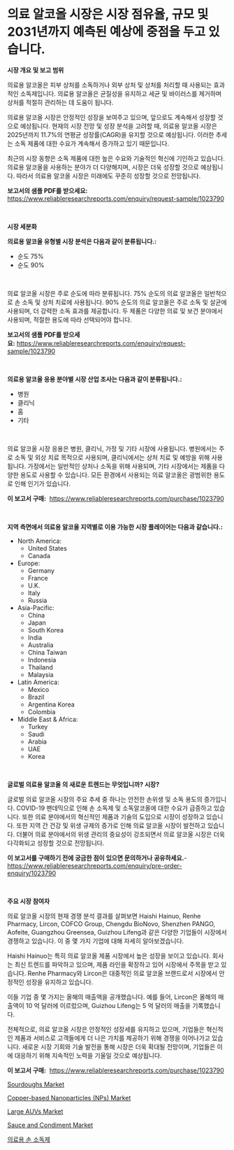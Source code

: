 <p><h1>의료 알코올 시장은 시장 점유율, 규모 및 2031년까지 예측된 예상에 중점을 두고 있습니다.</h1></p><p><strong>시장 개요 및 보고 범위</strong></p>
<p><p>의료용 알코올은 피부 상처를 소독하거나 외부 상처 및 상처를 처리할 때 사용되는 효과적인 소독제입니다. 의료용 알코올은 균질성을 유지하고 세균 및 바이러스를 제거하며 상처를 적절히 관리하는 데 도움이 됩니다.</p><p>의료용 알코올 시장은 안정적인 성장을 보여주고 있으며, 앞으로도 계속해서 성장할 것으로 예상됩니다. 현재의 시장 전망 및 성장 분석을 고려할 때, 의료용 알코올 시장은 2025년까지 11.7%의 연평균 성장률(CAGR)을 유지할 것으로 예상됩니다. 이러한 추세는 소독 제품에 대한 수요가 계속해서 증가하고 있기 때문입니다.</p><p>최근의 시장 동향은 소독 제품에 대한 높은 수요와 기술적인 혁신에 기인하고 있습니다. 의료용 알코올을 사용하는 분야가 더 다양해지며, 시장은 더욱 성장할 것으로 예상됩니다. 따라서 의료용 알코올 시장은 미래에도 꾸준히 성장할 것으로 전망됩니다.</p></p>
<p><strong>보고서의 샘플 PDF를 받으세요:</strong> <a href="https://www.reliableresearchreports.com/enquiry/request-sample/1023790">https://www.reliableresearchreports.com/enquiry/request-sample/1023790</a></p>
<p>&nbsp;</p>
<p><strong>시장 세분화</strong></p>
<p><strong>의료용 알코올 유형별 시장 분석은 다음과 같이 분류됩니다.:</strong></p>
<p><ul><li>순도 75%</li><li>순도 90%</li></ul></p>
<p>&nbsp;</p>
<p><p>의료 알코올 시장은 주로 순도에 따라 분류됩니다. 75% 순도의 의료 알코올은 일반적으로 손 소독 및 상처 치료에 사용됩니다. 90% 순도의 의료 알코올은 주로 소독 및 살균에 사용되며, 더 강력한 소독 효과를 제공합니다. 두 제품은 다양한 의료 및 보건 분야에서 사용되며, 적절한 용도에 따라 선택되어야 합니다.</p></p>
<p><strong>보고서의 샘플 PDF를 받으세요:</strong>&nbsp;<a href="https://www.reliableresearchreports.com/enquiry/request-sample/1023790">https://www.reliableresearchreports.com/enquiry/request-sample/1023790</a></p>
<p>&nbsp;</p>
<p><strong> 의료용 알코올 응용 분야별 시장 산업 조사는 다음과 같이 분류됩니다.:</strong></p>
<p><ul><li>병원</li><li>클리닉</li><li>홈</li><li>기타</li></ul></p>
<p>&nbsp;</p>
<p><p>의료 알코올 시장 응용은 병원, 클리닉, 가정 및 기타 시장에 사용됩니다. 병원에서는 주로 소독 및 외상 치료 목적으로 사용되며, 클리닉에서는 상처 치료 및 예방을 위해 사용됩니다. 가정에서는 일반적인 상처나 소독을 위해 사용되며, 기타 시장에서는 제품을 다양한 용도로 사용할 수 있습니다. 모든 환경에서 사용되는 의료 알코올은 광범위한 용도로 인해 인기가 있습니다.</p></p>
<p><strong>이 보고서 구매:</strong>&nbsp; <a href="https://www.reliableresearchreports.com/purchase/1023790">https://www.reliableresearchreports.com/purchase/1023790</a></p>
<p>&nbsp;</p>
<p><strong>지역 측면에서 의료용 알코올 지역별로 이용 가능한 시장 플레이어는 다음과 같습니다.:</strong></p>
<p><ul>
    <li>
        North America:
        <ul>
            <li>United States</li>
            <li>Canada</li>
        </ul>
    </li>
    <li>
        Europe:
        <ul>
            <li>Germany</li>
            <li>France</li>
            <li>U.K.</li>
            <li>Italy</li>
            <li>Russia</li>
        </ul>
    </li>
    <li>
        Asia-Pacific:
        <ul>
            <li>China</li>
            <li>Japan</li>
            <li>South Korea</li>
            <li>India</li>
            <li>Australia</li>
            <li>China Taiwan</li>
            <li>Indonesia</li>
            <li>Thailand</li>
            <li>Malaysia</li>
        </ul>
    </li>
    <li>
        Latin America:
        <ul>
            <li>Mexico</li>
            <li>Brazil</li>
            <li>Argentina Korea</li>
            <li>Colombia</li>
        </ul>
    </li>
    <li>
        Middle East & Africa:
        <ul>
            <li>Turkey</li>
            <li>Saudi</li>
            <li>Arabia</li>
            <li>UAE</li>
            <li>Korea</li>
        </ul>
    </li>
    </ul></p>
<p>&nbsp;</p>
<p><strong>글로벌 의료용 알코올 의 새로운 트렌드는 무엇입니까? 시장?</strong></p>
<p><p>글로벌 의료 알코올 시장의 주요 추세 중 하나는 안전한 손위생 및 소독 용도의 증가입니다. COVID-19 팬데믹으로 인해 손 소독제 및 소독알코올에 대한 수요가 급증하고 있습니다. 또한 의료 분야에서의 혁신적인 제품과 기술의 도입으로 시장이 성장하고 있습니다. 또한 지역 간 건강 및 위생 규제의 증가로 인해 의료 알코올 시장이 발전하고 있습니다. 더불어 의료 분야에서의 위생 관리의 중요성이 강조되면서 의료 알코올 시장은 더욱 다각화되고 성장할 것으로 전망됩니다.</p></p>
<p><strong>이 보고서를 구매하기 전에 궁금한 점이 있으면 문의하거나 공유하세요.</strong>- <a href="https://www.reliableresearchreports.com/enquiry/pre-order-enquiry/1023790">https://www.reliableresearchreports.com/enquiry/pre-order-enquiry/1023790</a></p>
<p>&nbsp;</p>
<p><strong>주요 시장 참여자</strong></p>
<p><p>의료 알코올 시장의 현재 경쟁 분석 결과를 살펴보면 Haishi Hainuo, Renhe Pharmacy, Lircon, COFCO Group, Chengdu BioNovo, Shenzhen PANGO, Aofeite, Guangzhou Greensea, Guizhou Lifeng과 같은 다양한 기업들이 시장에서 경쟁하고 있습니다. 이 중 몇 가지 기업에 대해 자세히 알아보겠습니다.</p><p>Haishi Hainuo는 특히 의료 알코올 제품 시장에서 높은 성장을 보이고 있습니다. 회사는 최신 트렌드를 파악하고 있으며, 제품 라인을 확장하고 있어 시장에서 주목을 받고 있습니다. Renhe Pharmacy와 Lircon은 대중적인 의료 알코올 브랜드로서 시장에서 안정적인 성장을 유지하고 있습니다.</p><p>이들 기업 중 몇 가지는 올해의 매출액을 공개했습니다. 예를 들어, Lircon은 올해의 매출액이 10 억 달러에 이르렀으며, Guizhou Lifeng는 5 억 달러의 매출을 기록했습니다.</p><p>전체적으로, 의료 알코올 시장은 안정적인 성장세를 유지하고 있으며, 기업들은 혁신적인 제품과 서비스로 고객들에게 더 나은 가치를 제공하기 위해 경쟁을 이어나가고 있습니다. 새로운 시장 기회와 기술 발전을 통해 시장은 더욱 확대될 전망이며, 기업들은 이에 대응하기 위해 지속적인 노력을 기울일 것으로 예상됩니다.</p></p>
<p><strong>이 보고서 구매:</strong>&nbsp;&nbsp;<a href="https://www.reliableresearchreports.com/purchase/1023790">https://www.reliableresearchreports.com/purchase/1023790</a></p>
<p><p><a href="https://view.publitas.com/reportprime-1/sourdoughs-market-with-the-goal-of-estimating-the-market-size-and-future-growth-potential-of-various-market-segments-based-on-component-applications-end-user-and-region/">Sourdoughs Market</a></p><p><a href="https://github.com/bmorecock/Market-Research-Report-List-2/blob/main/copper-based-nanoparticles-nps-market.md">Copper-based Nanoparticles (NPs) Market</a></p><p><a href="https://issuu.com/reportprime-2/docs/large-auvs-market-size-2030.pptx">Large AUVs Market</a></p><p><a href="https://view.publitas.com/reportprime-1/sauce-and-condiment-market-size-2024-2031-global-industrial-analysis-key-geographical-regions-market-share-top-key-players-product-types-and-forecast-research-report/">Sauce and Condiment Market</a></p><p><a href="https://github.com/vs10l4sfg5c/Market-Research-Report-List-1/blob/main/6567323357.md">의료용 손 소독제</a></p></p>
